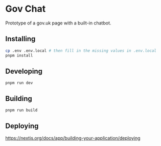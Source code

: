 # Gov Chat

Prototype of a gov.uk page with a built-in chatbot.

## Installing

```bash
cp .env .env.local # then fill in the missing values in .env.local
pnpm install
```

## Developing

```
pnpm run dev
```

## Building

```
pnpm run build
```

## Deploying

https://nextjs.org/docs/app/building-your-application/deploying
